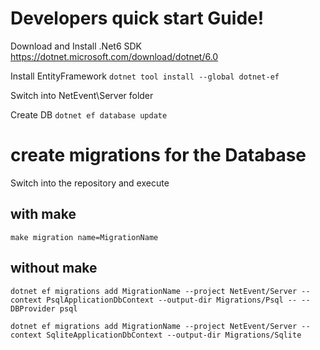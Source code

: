 # Developers quick start Guide!
Download and Install .Net6 SDK https://dotnet.microsoft.com/download/dotnet/6.0

Install EntityFramework 
`dotnet tool install --global dotnet-ef`

Switch into NetEvent\Server folder

Create DB
`dotnet ef database update`


# create migrations for the Database
Switch into the repository and execute 

## with make

`make migration name=MigrationName`

## without make 

`dotnet ef migrations add MigrationName --project NetEvent/Server --context PsqlApplicationDbContext --output-dir Migrations/Psql -- --DBProvider psql`

`dotnet ef migrations add MigrationName --project NetEvent/Server --context SqliteApplicationDbContext --output-dir Migrations/Sqlite`